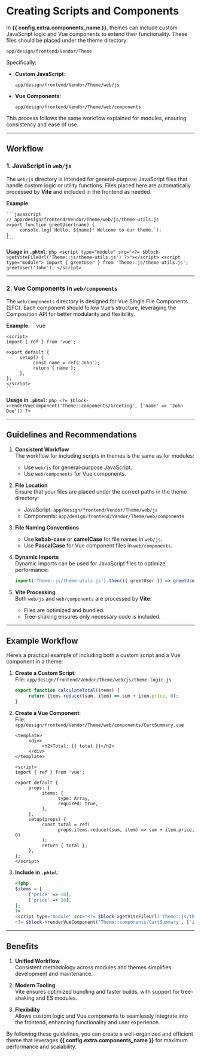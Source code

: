 # Creating Scripts and Components

In **{{ config.extra.components_name }}**, themes can include custom JavaScript logic and Vue components to extend their functionality. These files should be placed under the theme directory:

```
app/design/frontend/Vendor/Theme
```

Specifically:

- **Custom JavaScript**:  
  ```
  app/design/frontend/Vendor/Theme/web/js
  ```
- **Vue Components**:  
  ```
  app/design/frontend/Vendor/Theme/web/components
  ```

This process follows the same workflow explained for modules, ensuring consistency and ease of use.

---

## Workflow

### 1. **JavaScript in `web/js`**

The `web/js` directory is intended for general-purpose JavaScript files that handle custom logic or utility functions. Files placed here are automatically processed by **Vite** and included in the frontend as needed.

**Example**:

    ```javascript
    // app/design/frontend/Vendor/Theme/web/js/theme-utils.js
    export function greetUser(name) {
         console.log(`Hello, ${name}! Welcome to our theme.`);
    }
    ```

**Usage in `.phtml`**:
    ```php
    <script type="module" src="<?= $block->getViteFileUrl('Theme::js/theme-utils.js') ?>"></script>
    <script type="module">
         import { greetUser } from 'Theme::js/theme-utils.js';
         greetUser('John');
    </script>
    ```

---

### 2. **Vue Components in `web/components`**

The `web/components` directory is designed for Vue Single File Components (SFC). Each component should follow Vue’s structure, leveraging the Composition API for better modularity and flexibility.

**Example**:
    ```vue
    <!-- app/design/frontend/Vendor/Theme/web/components/Greeting.vue -->
    <template>
         <div>
              <h1>Hello, {{ name }}!</h1>
         </div>
    </template>

    <script>
    import { ref } from 'vue';

    export default {
         setup() {
              const name = ref('John');
              return { name };
         },
    };
    </script>
    ```

**Usage in `.phtml`**:
    ```php
    <?= $block->renderVueComponent('Theme::components/Greeting', ['name' => 'John Doe']) ?>
    ```

---

## Guidelines and Recommendations

1. **Consistent Workflow**  
    The workflow for including scripts in themes is the same as for modules:
    - Use `web/js` for general-purpose JavaScript.
    - Use `web/components` for Vue components.

2. **File Location**  
    Ensure that your files are placed under the correct paths in the theme directory:
    - JavaScript: `app/design/frontend/Vendor/Theme/web/js`
    - Components: `app/design/frontend/Vendor/Theme/web/components`

3. **File Naming Conventions**  
    - Use **kebab-case** or **camelCase** for file names in `web/js`.
    - Use **PascalCase** for Vue component files in `web/components`.

4. **Dynamic Imports**  
    Dynamic imports can be used for JavaScript files to optimize performance:
    ```javascript
    import('Theme::js/theme-utils.js').then(({ greetUser }) => greetUser('Dynamic Import'));
    ```

5. **Vite Processing**  
    Both `web/js` and `web/components` are processed by **Vite**:
    - Files are optimized and bundled.
    - Tree-shaking ensures only necessary code is included.

---

## Example Workflow

Here’s a practical example of including both a custom script and a Vue component in a theme:

1. **Create a Custom Script**:  
    File: `app/design/frontend/Vendor/Theme/web/js/theme-logic.js`  
    ```javascript
    export function calculateTotal(items) {
         return items.reduce((sum, item) => sum + item.price, 0);
    }
    ```

2. **Create a Vue Component**:  
    File: `app/design/frontend/Vendor/Theme/web/components/CartSummary.vue`  
    ```vue
    <template>
         <div>
              <h2>Total: {{ total }}</h2>
         </div>
    </template>

    <script>
    import { ref } from 'vue';

    export default {
         props: {
              items: {
                    type: Array,
                    required: true,
              },
         },
         setup(props) {
              const total = ref(
                    props.items.reduce((sum, item) => sum + item.price, 0)
              );
              return { total };
         },
    };
    </script>
    ```

3. **Include in `.phtml`**:  
    ```php
    <?php
    $items = [
         ['price' => 10],
         ['price' => 20],
    ];
    ?>
    <script type="module" src="<?= $block->getViteFileUrl('Theme::js/theme-logic.js') ?>"></script>
    <?= $block->renderVueComponent('Theme::components/CartSummary', ['items' => $items]) ?>
    ```

---

## Benefits

1. **Unified Workflow**  
    Consistent methodology across modules and themes simplifies development and maintenance.

2. **Modern Tooling**  
    Vite ensures optimized bundling and faster builds, with support for tree-shaking and ES modules.

3. **Flexibility**  
    Allows custom logic and Vue components to seamlessly integrate into the frontend, enhancing functionality and user experience.

By following these guidelines, you can create a well-organized and efficient theme that leverages **{{ config.extra.components_name }}** for maximum performance and scalability.
